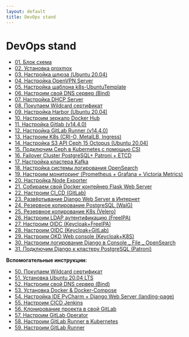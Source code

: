 ```yaml
---
layout: default
title: DevOps stand
---
```


# DevOps stand

- [01. Блок схема](docs/01_блок_схема.html)
- [02. Установка proxmox](docs/02_установка_proxmox.html)
- [03. Настройка шлюза (Ubuntu 20.04)](docs/03_Настройка_шлюза_(Ubuntu_20.04).html)
- [04. Настройка OpenVPN Server](docs/04_Настройка_OpenVPN_Server.html)
- [05. Настройка шаблона k8s-UbuntuTemplate](docs/05_Настройка_шаблона_k8s-UbuntuTemplate.html)
- [06. Настроим свой DNS сервер (Bind)](docs/06_Настроим_свой_DNS_сервер_(Bind).html)
- [07. Настройка DHCP Server](docs/07_Настройка_DHCP_Server.html)
- [08. Покупаем Wildcard сертификат](docs/08_Покупаем_Wildcard_сертификат.html)
- [09. Настройка Harbor (Ubuntu 20.04)](docs/09_Настройка_Harbor_(Ubuntu_20.04).html)
- [10. Настроим зеркало Docker Hub](docs/10_Настроим_зеркало_Docker_Hub.html)
- [11. Настройка Gitlab (v14.4.0)](docs/11_Настройка_Gitlab_(v14.4.0).html)
- [12. Настройка GitLab Runner (v14.4.0)](docs/12_Настройка_GitLab_Runner_(v14.4.0).html)
- [13. Настроим K8s (CRI-O, MetalLB, Ingress)](docs/13_Настроим_K8s_(CRI-O,_MetalLB,_Ingress).html)
- [14. Настройка S3 API Ceph 15 Octopus (Ubuntu 20.04)](docs/14_Настройка_S3_API_Ceph_15_Octopus_(Ubuntu_20.04).html)
- [15. Подключим Ceph в Kubernetes с помощью CSI](docs/15_Подключим_Ceph_в_Kubernetes_с_помощью_CSI.html)
- [16. Failover Cluster PostgreSQL+ Patroni + ETCD](docs/16_Failover_Cluster_PostgreSQL+_Patroni_+_ETCD.html)
- [17. Настройка кластера Kafka](docs/17_Настройка_кластера_Kafka.html)
- [18. Настройка системы логирования OpenSearch](docs/18_Настройка_системы_логирования_OpenSearch.html)
- [19. Настроим мониторинг (Prometheus + Grafana + Victoria Metrics)](docs/19_Настроим_мониторинг_(Prometheus_+_Grafana_+_Victoria_Metrics).html)
- [20. Настройка Node Exporter](docs/20_Настройка_Node_Exporter.html)
- [21. Собираем свой Docker контейнер Flask Web Server](docs/21_Собираем_свой_Docker_контейнер_Flask_Web_Server.html)
- [22. Настроим CI_CD (GitLab)](docs/22_Настроим_CI_CD_(GitLab).html)
- [23. Развёртывание Django Web Server в Интернет](docs/23_Развёртывание_Django_Web_Server_в_Интенет.html)
- [24. Резервное копирование PostgreSQL (WalG)](docs/24_Резервное_копирование_РоstgrеSQL_(WalG).html)
- [25. Резервное копирование K8s (Velero)](docs/25_Резервное_копирование_K8s_(Velero).html)
- [26. Настроим LDAP аутентификацию (FreeIPA)](docs/26_Настроим_LDAP_аутентификацию_(FreeIPA).html)
- [27. Настроим OIDC (Keycloak+FreeIPA)](docs/27_Настроим_OIDC_(Keycloak+FreeIPA).html)
- [28. Настроим OIDC (Keycloak+GitLab)](docs/28_Настроим_OIDC_(Keycloak+GitLab).html)
- [29. Настроим OKD Web console (Keycloak+K8S)](docs/29_Настроим_OKD_Web_console_(Keycloak+K8S).html)
- [30. Настроим логирование Django в Console _ File _ OpenSearch](docs/30_Настроим_логирование_Django_в_Console___File___OpenSearch.html)
- [31. Подключим Django к кластеру PostgreSQL (Patroni)](docs/31_Подключим_Django_к_кластеру_PostgreSQL_(Patroni).html)

**Вспомогательные инструкции:**

- [50. Покупаем Wildcard сертификат](docs/50_Покупаем_Wildcard_сертификат.html)
- [51. Установка Ubuntu 20.04 LTS](docs/51_Установка_Ubuntu_20.04_LTS.html)
- [52. Настроим свой DNS сервер (Bind)](docs/52_Настроим_свой_DNS_сервер_(Bind).html)
- [53. Установка Docker & Docker-Compose](docs/53_Установка_Docker_&_Docker-Compose.html)
- [54. Настройка IDE PyCharm + Django Web Server (landing-page)](docs/54_Настройка_IDE_PyCharm_+_Django_Web_Server_(landing-page).html)
- [55. Настроим CICD Jenkins](docs/55_Настроим_CICD_Jenkins.html)
- [56. Клонирование проекта в свой GitLab](docs/56_Клонирование_проекта_в_свой_GitLab.html)
- [57. Настроим GitLab Operator](docs/57_Настроим_GitLab_Operator.html)
- [58. Настроим GitLab Runner в Kubernetes](docs/58_Настроим_GitLab_Runner_в_Kubernetes.html)
- [59. Настроим GitLab Runner](docs/59_Настроим_GitLab_Runner.html)
